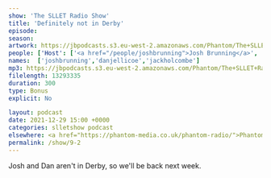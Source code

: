```yaml
---
show: 'The SLLET Radio Show'
title: 'Definitely not in Derby'
episode:
season: 
artwork: https://jbpodcasts.s3.eu-west-2.amazonaws.com/Phantom/The+SLLET+Radio+Show/2021-09-27+-+SLLET+radio+square.png
people: ['Host': ['<a href="/people/joshbrunning">Josh Brunning</a>', '<a href="/people/danjellicoe">Dan Jellicoe</a>'], 'Also Accidentally Featuring': ['<a href="/people/jackholcombe">Jack Holcombe</a>']]
names:  ['joshbrunning','danjellicoe','jackholcombe']
mp3: https://jbpodcasts.s3.eu-west-2.amazonaws.com/Phantom/The+SLLET+Radio+Show/2021-12-29+-+09-2.mp3
filelength: 13293335
duration: 300
type: Bonus
explicit: No

layout: podcast
date: 2021-12-29 15:00 +0000
categories: slletshow podcast
elsewhere: <a href="https://phantom-media.co.uk/phantom-radio/">Phantom Media</a>
permalink: /show/9-2
---
```


Josh and Dan aren't in Derby, so we'll be back next week.
